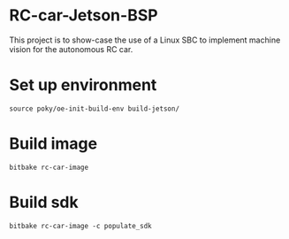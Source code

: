 # RC-car-Jetson-BSP
This project is to show-case the use of a Linux SBC to implement machine vision for the autonomous RC car.

# Set up environment
`source poky/oe-init-build-env build-jetson/`

# Build image
`bitbake rc-car-image`

# Build sdk
`bitbake rc-car-image -c populate_sdk`
 
